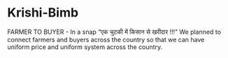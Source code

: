 # Krishi-Bimb
FARMER TO BUYER - In a snap “एक चुटकी में किसान से खरीदार !!!” We planned to connect farmers and buyers across the country so that we can have uniform price and uniform system across the country.
